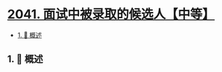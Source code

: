 # [2041. 面试中被录取的候选人【中等】](https://github.com/tnotesjs/TNotes.leetcode/tree/main/notes/2041.%20%E9%9D%A2%E8%AF%95%E4%B8%AD%E8%A2%AB%E5%BD%95%E5%8F%96%E7%9A%84%E5%80%99%E9%80%89%E4%BA%BA%E3%80%90%E4%B8%AD%E7%AD%89%E3%80%91)

<!-- region:toc -->

- [1. 📝 概述](#1--概述)

<!-- endregion:toc -->

## 1. 📝 概述

